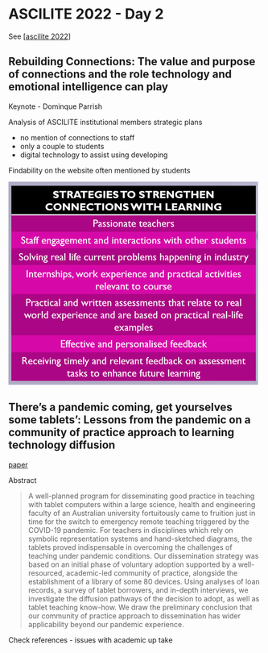 # ASCILITE 2022 - Day 2

See [[ascilite 2022]]


## Rebuilding Connections: The value and purpose of connections and the role technology and emotional intelligence can play

Keynote - Dominque Parrish

Analysis of ASCILITE institutional members strategic plans  
 
- no mention of connections to staff
- only a couple to students
- digital technology to assist using developing

Findability on the website often mentioned by students

![](images/parrishStudentsWant.png)  


## There’s a pandemic coming, get yourselves some tablets’: Lessons from the pandemic on a community of practice approach to learning technology diffusion

[paper](https://publications.ascilite.org/index.php/APUB/article/view/100)

Abstract
> A well-planned program for disseminating good practice in teaching with tablet computers within a large science, health and engineering faculty of an Australian university fortuitously came to fruition just in time for the switch to emergency remote teaching triggered by the COVID-19 pandemic. For teachers in disciplines which rely on symbolic representation systems and hand-sketched diagrams, the tablets proved indispensable in overcoming the challenges of teaching under pandemic conditions. Our dissemination strategy was based on an initial phase of voluntary adoption supported by a well-resourced, academic-led community of practice, alongside the establishment of a library of some 80 devices. Using analyses of loan records, a survey of tablet borrowers, and in-depth interviews, we investigate the diffusion pathways of the decision to adopt, as well as tablet teaching know-how. We draw the preliminary conclusion that our community of practice approach to dissemination has wider applicability beyond our pandemic experience.

Check references - issues with academic up take


[//begin]: # "Autogenerated link references for markdown compatibility"
[ascilite 2022]: <ascilite 2022> "ASCILITE 2022"
[//end]: # "Autogenerated link references"